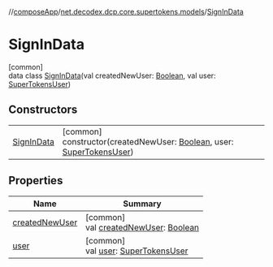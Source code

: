 //[composeApp](../../../index.md)/[net.decodex.dcp.core.supertokens.models](../index.md)/[SignInData](index.md)

# SignInData

[common]\
data class [SignInData](index.md)(val createdNewUser: [Boolean](https://kotlinlang.org/api/latest/jvm/stdlib/kotlin/-boolean/index.html), val user: [SuperTokensUser](../-super-tokens-user/index.md))

## Constructors

| | |
|---|---|
| [SignInData](-sign-in-data.md) | [common]<br>constructor(createdNewUser: [Boolean](https://kotlinlang.org/api/latest/jvm/stdlib/kotlin/-boolean/index.html), user: [SuperTokensUser](../-super-tokens-user/index.md)) |

## Properties

| Name | Summary |
|---|---|
| [createdNewUser](created-new-user.md) | [common]<br>val [createdNewUser](created-new-user.md): [Boolean](https://kotlinlang.org/api/latest/jvm/stdlib/kotlin/-boolean/index.html) |
| [user](user.md) | [common]<br>val [user](user.md): [SuperTokensUser](../-super-tokens-user/index.md) |
